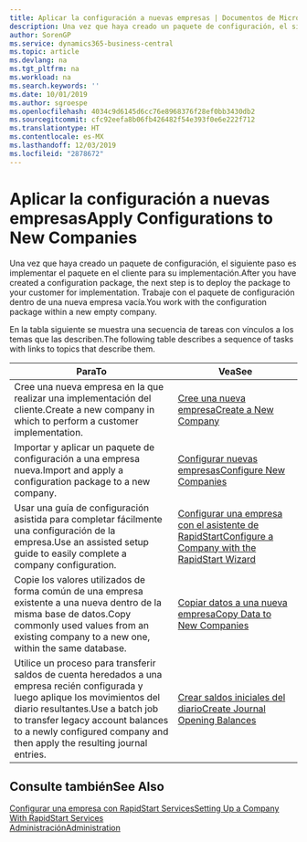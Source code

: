 ```yaml
---
title: Aplicar la configuración a nuevas empresas | Documentos de Microsoft
description: Una vez que haya creado un paquete de configuración, el siguiente paso es implementar el paquete en el cliente para su implementación. Use la configuración con una nueva empresa vacía.
author: SorenGP
ms.service: dynamics365-business-central
ms.topic: article
ms.devlang: na
ms.tgt_pltfrm: na
ms.workload: na
ms.search.keywords: ''
ms.date: 10/01/2019
ms.author: sgroespe
ms.openlocfilehash: 4034c9d6145d6cc76e8968376f28ef0bb3430db2
ms.sourcegitcommit: cfc92eefa8b06fb426482f54e393f0e6e222f712
ms.translationtype: HT
ms.contentlocale: es-MX
ms.lasthandoff: 12/03/2019
ms.locfileid: "2878672"
---
```

# <a name="apply-configurations-to-new-companies"></a><span data-ttu-id="66592-104">Aplicar la configuración a nuevas empresas</span><span class="sxs-lookup"><span data-stu-id="66592-104">Apply Configurations to New Companies</span></span>
<span data-ttu-id="66592-105">Una vez que haya creado un paquete de configuración, el siguiente paso es implementar el paquete en el cliente para su implementación.</span><span class="sxs-lookup"><span data-stu-id="66592-105">After you have created a configuration package, the next step is to deploy the package to your customer for implementation.</span></span> <span data-ttu-id="66592-106">Trabaje con el paquete de configuración dentro de una nueva empresa vacía.</span><span class="sxs-lookup"><span data-stu-id="66592-106">You work with the configuration package within a new empty company.</span></span>  

 <span data-ttu-id="66592-107">En la tabla siguiente se muestra una secuencia de tareas con vínculos a los temas que las describen.</span><span class="sxs-lookup"><span data-stu-id="66592-107">The following table describes a sequence of tasks with links to topics that describe them.</span></span>

|<span data-ttu-id="66592-108">**Para**</span><span class="sxs-lookup"><span data-stu-id="66592-108">**To**</span></span>|<span data-ttu-id="66592-109">**Vea**</span><span class="sxs-lookup"><span data-stu-id="66592-109">**See**</span></span>|  
|------------|-------------|  
|<span data-ttu-id="66592-110">Cree una nueva empresa en la que realizar una implementación del cliente.</span><span class="sxs-lookup"><span data-stu-id="66592-110">Create a new company in which to perform a customer implementation.</span></span>|[<span data-ttu-id="66592-111">Cree una nueva empresa</span><span class="sxs-lookup"><span data-stu-id="66592-111">Create a New Company</span></span>](admin-how-to-create-a-new-company.md)|  
|<span data-ttu-id="66592-112">Importar y aplicar un paquete de configuración a una empresa nueva.</span><span class="sxs-lookup"><span data-stu-id="66592-112">Import and apply a configuration package to a new company.</span></span>|[<span data-ttu-id="66592-113">Configurar nuevas empresas</span><span class="sxs-lookup"><span data-stu-id="66592-113">Configure New Companies</span></span>](admin-how-to-configure-new-companies.md)|  
|<span data-ttu-id="66592-114">Usar una guía de configuración asistida para completar fácilmente una configuración de la empresa.</span><span class="sxs-lookup"><span data-stu-id="66592-114">Use an assisted setup guide to easily complete a company configuration.</span></span>|[<span data-ttu-id="66592-115">Configurar una empresa con el asistente de RapidStart</span><span class="sxs-lookup"><span data-stu-id="66592-115">Configure a Company with the RapidStart Wizard</span></span>](admin-how-to-configure-a-company-with-the-rapidstart-wizard.md)|
|<span data-ttu-id="66592-116">Copie los valores utilizados de forma común de una empresa existente a una nueva dentro de la misma base de datos.</span><span class="sxs-lookup"><span data-stu-id="66592-116">Copy commonly used values from an existing company to a new one, within the same database.</span></span>|[<span data-ttu-id="66592-117">Copiar datos a una nueva empresa</span><span class="sxs-lookup"><span data-stu-id="66592-117">Copy Data to New Companies</span></span>](admin-how-to-copy-data-to-new-companies.md)|  
|<span data-ttu-id="66592-118">Utilice un proceso para transferir saldos de cuenta heredados a una empresa recién configurada y luego aplique los movimientos del diario resultantes.</span><span class="sxs-lookup"><span data-stu-id="66592-118">Use a batch job to transfer legacy account balances to a newly configured company and then apply the resulting journal entries.</span></span>|[<span data-ttu-id="66592-119">Crear saldos iniciales del diario</span><span class="sxs-lookup"><span data-stu-id="66592-119">Create Journal Opening Balances</span></span>](admin-how-to-create-journal-opening-balances.md)|  

## <a name="see-also"></a><span data-ttu-id="66592-120">Consulte también</span><span class="sxs-lookup"><span data-stu-id="66592-120">See Also</span></span>  
[<span data-ttu-id="66592-121">Configurar una empresa con RapidStart Services</span><span class="sxs-lookup"><span data-stu-id="66592-121">Setting Up a Company With RapidStart Services</span></span>](admin-set-up-a-company-with-rapidstart.md)  
[<span data-ttu-id="66592-122">Administración</span><span class="sxs-lookup"><span data-stu-id="66592-122">Administration</span></span>](admin-setup-and-administration.md)
